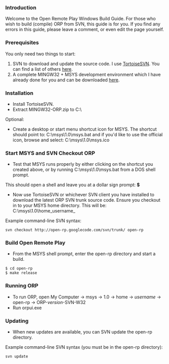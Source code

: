 ### Introduction ###

Welcome to the Open Remote Play Windows Build Guide.  For those who wish to build (compile) ORP from SVN, this guide is for you.  If you find any errors in this guide, please leave a comment, or even edit the page yourself.

### Prerequisites ###

You only need two things to start:

  1. SVN to download and update the source code.  I use [TortoiseSVN](http://tortoisesvn.tigris.org/).  You can find a list of others [here](http://subversion.tigris.org/links.html#clients).
  1. A complete MINGW32 + MSYS development environment which I have already done for you and can be downloaded [here](http://orp.ps3-hacks.com/packages/MINGW32-ORP.zip).

### Installation ###

  * Install TortoiseSVN.
  * Extract MINGW32-ORP.zip to C:\

Optional:

  * Create a desktop or start menu shortcut icon for MSYS.  The shortcut should point to: C:\msys\1.0\msys.bat and if you'd like to use the official icon, browse and select: C:\msys\1.0\msys.ico

### Start MSYS and SVN Checkout ORP ###

  * Test that MSYS runs properly by either clicking on the shortcut you created above, or by running C:\msys\1.0\msys.bat from a DOS shell prompt.

This should open a shell and leave you at a dollar sign prompt: **$**

  * Now use TortoiseSVN or whichever SVN client you have installed to download the latest ORP SVN trunk source code.  Ensure you checkout in to your MSYS home directory.  This will be: C:\msys\1.0\home\_username_

Example command-line SVN syntax:
```
svn checkout http://open-rp.googlecode.com/svn/trunk/ open-rp
```

### Build Open Remote Play ###

  * From the MSYS shell prompt, enter the open-rp directory and start a build.

```
$ cd open-rp
$ make release
```

### Running ORP ###

  * To run ORP, open My Computer -> msys -> 1.0 -> home -> _username_ -> open-rp -> ORP-_version_-SVN-W32
  * Run orpui.exe

### Updating ###

  * When new updates are available, you can SVN update the open-rp directory.

Example command-line SVN syntax (you must be in the open-rp directory):
```
svn update
```